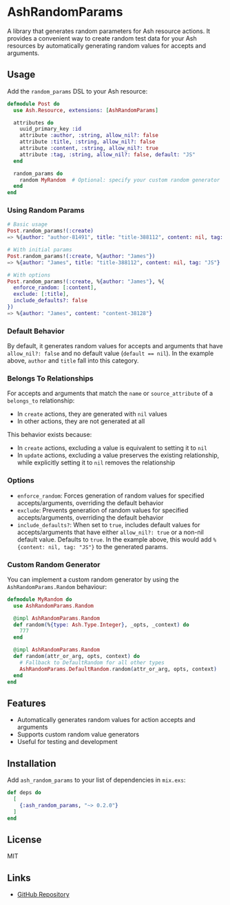 # AshRandomParams

A library that generates random parameters for Ash resource actions. It provides a convenient way to create random test data for your Ash resources by automatically generating random values for accepts and arguments.

## Usage

Add the `random_params` DSL to your Ash resource:

```elixir
defmodule Post do
  use Ash.Resource, extensions: [AshRandomParams]

  attributes do
    uuid_primary_key :id
    attribute :author, :string, allow_nil?: false
    attribute :title, :string, allow_nil?: false
    attribute :content, :string, allow_nil?: true
    attribute :tag, :string, allow_nil?: false, default: "JS"
  end

  random_params do
    random MyRandom  # Optional: specify your custom random generator
  end
end
```

### Using Random Params

```elixir
# Basic usage
Post.random_params!(:create)
=> %{author: "author-81491", title: "title-388112", content: nil, tag: "JS"}

# With initial params
Post.random_params!(:create, %{author: "James"})
=> %{author: "James", title: "title-388112", content: nil, tag: "JS"}

# With options
Post.random_params!(:create, %{author: "James"}, %{
  enforce_random: [:content],   
  exclude: [:title],   
  include_defaults?: false
})
=> %{author: "James", content: "content-38128"}
```

### Default Behavior

By default, it generates random values for accepts and arguments that have `allow_nil?: false` and no default value (`default == nil`). In the example above, `author` and `title` fall into this category.

### Belongs To Relationships

For accepts and arguments that match the `name` or `source_attribute` of a `belongs_to` relationship:
- In `create` actions, they are generated with `nil` values
- In other actions, they are not generated at all

This behavior exists because:
- In `create` actions, excluding a value is equivalent to setting it to `nil`
- In `update` actions, excluding a value preserves the existing relationship, while explicitly setting it to `nil` removes the relationship

### Options

- `enforce_random`: Forces generation of random values for specified accepts/arguments, overriding the default behavior
- `exclude`: Prevents generation of random values for specified accepts/arguments, overriding the default behavior
- `include_defaults?`: When set to `true`, includes default values for accepts/arguments that have either `allow_nil?: true` or a non-nil default value. Defaults to `true`. In the example above, this would add `%{content: nil, tag: "JS"}` to the generated params.

### Custom Random Generator

You can implement a custom random generator by using the `AshRandomParams.Random` behaviour:

```elixir
defmodule MyRandom do
  use AshRandomParams.Random

  @impl AshRandomParams.Random
  def random(%{type: Ash.Type.Integer}, _opts, _context) do
    777
  end

  @impl AshRandomParams.Random
  def random(attr_or_arg, opts, context) do
    # Fallback to DefaultRandom for all other types
    AshRandomParams.DefaultRandom.random(attr_or_arg, opts, context)
  end
end
```

## Features

- Automatically generates random values for action accepts and arguments
- Supports custom random value generators
- Useful for testing and development

## Installation

Add `ash_random_params` to your list of dependencies in `mix.exs`:

```elixir
def deps do
  [
    {:ash_random_params, "~> 0.2.0"}
  ]
end
```

## License

MIT

## Links

- [GitHub Repository](https://github.com/devall-org/ash_random_params)
